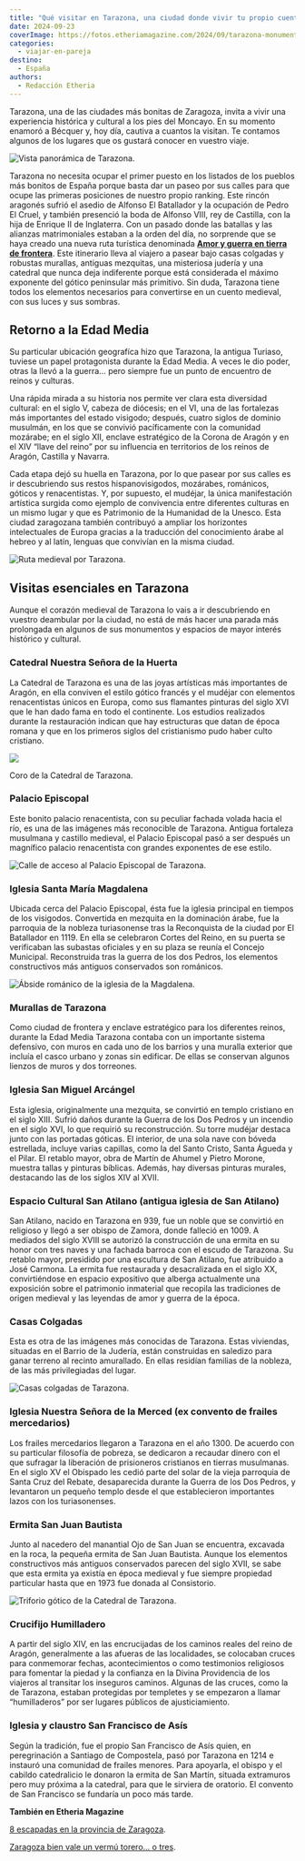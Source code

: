```yaml
---
title: "Qué visitar en Tarazona, una ciudad donde vivir tu propio cuento medieval"
date: 2024-09-23
coverImage: https://fotos.etheriamagazine.com/2024/09/tarazona-monumental.jpg
categories: 
  - viajar-en-pareja
destino: 
  - España
authors: 
  - Redacción Etheria
---
```


Tarazona, una de las ciudades más bonitas de Zaragoza, invita a vivir una experiencia 
histórica y cultural a los pies del Moncayo. En su momento enamoró a Bécquer y, hoy día, 
cautiva a cuantos la visitan. Te contamos algunos de los lugares que os gustará conocer 
en vuestro viaje. 

![Vista panorámica de Tarazona.](https://fotos.etheriamagazine.com/2024/09/tarazona-monumental.jpg "Vista panorámica de Tarazona.")

Tarazona no necesita ocupar el primer puesto en los listados de los pueblos más bonitos 
de España porque basta dar un paseo por sus calles para que ocupe las primeras 
posiciones de nuestro propio ranking. Este rincón aragonés sufrió el asedio de Alfonso 
El Batallador y la ocupación de Pedro El Cruel, y también presenció la boda de Alfonso 
VIII, rey de Castilla, con la hija de Enrique II de Inglaterra. Con un pasado donde las 
batallas y las alianzas matrimoniales estaban a la orden del día, no sorprende que se 
haya creado una nueva ruta turística denominada **[Amor y guerra en tierra de 
frontera](https://tarazonamonumental.es/rutas-turisticas/ruta-tarazona-protagonista-del-medievo/)**. 
Este itinerario lleva al viajero a pasear bajo casas colgadas y robustas murallas, 
antiguas mezquitas, una misteriosa judería y una catedral que nunca deja indiferente 
porque está considerada el máximo exponente del gótico peninsular más primitivo. Sin 
duda, Tarazona tiene todos los elementos necesarios para convertirse en un cuento 
medieval, con sus luces y sus sombras. 

## Retorno a la Edad Media

Su particular ubicación geografíca hizo que Tarazona, la antigua Turiaso, tuviese un 
papel protagonista durante la Edad Media. A veces le dio poder, otras la llevó a la 
guerra… pero siempre fue un punto de encuentro de reinos y culturas. 

Una rápida mirada a su historia nos permite ver clara esta diversidad cultural: en el 
siglo V, cabeza de diócesis; en el VI, una de las fortalezas más importantes del estado 
visigodo; después, cuatro siglos de dominio musulmán, en los que se convivió 
pacíficamente con la comunidad mozárabe; en el siglo XII, enclave estratégico de la 
Corona de Aragón y en el XIV “llave del reino” por su influencia en territorios de los 
reinos de Aragón, Castilla y Navarra. 

Cada etapa dejó su huella en Tarazona, por lo que pasear por sus calles es ir 
descubriendo sus restos hispanovisigodos, mozárabes, románicos, góticos y renacentistas. 
Y, por supuesto, el mudéjar, la única manifestación artística surgida como ejemplo de 
convivencia entre diferentes culturas en un mismo lugar y que es Patrimonio de la 
Humanidad de la Unesco. Esta ciudad zaragozana también contribuyó a ampliar los 
horizontes intelectuales de Europa gracias a la traducción del conocimiento árabe al 
hebreo y al latín, lenguas que convivían en la misma ciudad. 

![Ruta medieval por Tarazona.](https://fotos.etheriamagazine.com/2024/09/tarazona-ruta-medieval.jpg "Ruta medieval por Tarazona.")

## Visitas esenciales en Tarazona

Aunque el corazón medieval de Tarazona lo vais a ir descubriendo en vuestro deambular 
por la ciudad, no está de más hacer una parada más prolongada en algunos de sus 
monumentos y espacios de mayor interés histórico y cultural. 

### Catedral Nuestra Señora de la Huerta

La Catedral de Tarazona es una de las joyas artísticas más importantes de Aragón, en 
ella conviven el estilo gótico francés y el mudéjar con elementos renacentistas únicos 
en Europa, como sus flamantes pinturas del siglo XVI que le han dado fama en todo el 
continente. Los estudios realizados durante la restauración indican que hay estructuras 
que datan de época romana y que en los primeros siglos del cristianismo pudo haber culto 
cristiano. 

![](https://fotos.etheriamagazine.com/2024/09/catedral-tarazona.jpg)

Coro de la Catedral de Tarazona. 

### Palacio Episcopal

Este bonito palacio renacentista, con su peculiar fachada volada hacia el río, es una de 
las imágenes más reconocible de Tarazona. Antigua fortaleza musulmana y castillo 
medieval, el Palacio Episcopal pasó a ser después un magnífico palacio renacentista con 
grandes exponentes de ese estilo. 

![Calle de acceso al Palacio Episcopal de Tarazona.](https://fotos.etheriamagazine.com/2024/09/tarazona-palacio-episcopal.jpg "Calle de acceso a la plaza del Palacio Episcopal de Tarazona.")

### Iglesia Santa María Magdalena

Ubicada cerca del Palacio Episcopal, ésta fue la iglesia principal en tiempos de los 
visigodos. Convertida en mezquita en la dominación árabe, fue la parroquia de la nobleza 
turiasonense tras la Reconquista de la ciudad por El Batallador en 1119. En ella se 
celebraron Cortes del Reino, en su puerta se verificaban las subastas oficiales y en su 
plaza se reunía el Concejo Municipal. Reconstruida tras la guerra de los dos Pedros, los 
elementos constructivos más antiguos conservados son románicos. 

![Ábside románico de la iglesia de la Magdalena.](https://fotos.etheriamagazine.com/2024/09/iglesia-magdalena-tarazona.jpg "Ábside románico de la iglesia de la Magdalena.")

### Murallas de Tarazona

Como ciudad de frontera y enclave estratégico para los diferentes reinos, durante la 
Edad Media Tarazona contaba con un importante sistema defensivo, con muros en cada uno 
de los barrios y una muralla exterior que incluía el casco urbano y zonas sin edificar. 
De ellas se conservan algunos lienzos de muros y dos torreones. 

### Iglesia San Miguel Arcángel

Esta iglesia, originalmente una mezquita, se convirtió en templo cristiano en el siglo 
XIII. Sufrió daños durante la Guerra de los Dos Pedros y un incendio en el siglo XVI, lo 
que requirió su reconstrucción. Su torre mudéjar destaca junto con las portadas góticas. 
El interior, de una sola nave con bóveda estrellada, incluye varias capillas, como la 
del Santo Cristo, Santa Águeda y el Pilar. El retablo mayor, obra de Martín de Ahumel y 
Pietro Morone, muestra tallas y pinturas bíblicas. Además, hay diversas pinturas 
murales, destacando las de los siglos XIV al XVII. 

### Espacio Cultural San Atilano (antigua iglesia de San Atilano)

San Atilano, nacido en Tarazona en 939, fue un noble que se convirtió en religioso y 
llegó a ser obispo de Zamora, donde falleció en 1009. A mediados del siglo XVIII se 
autorizó la construcción de una ermita en su honor con tres naves y una fachada barroca 
con el escudo de Tarazona. Su retablo mayor, presidido por una escultura de San Atilano, 
fue atribuido a José Carmona. La ermita fue restaurada y desacralizada en el siglo XX, 
convirtiéndose en espacio expositivo que alberga actualmente una exposición sobre el 
patrimonio inmaterial que recopila las tradiciones de origen medieval y las leyendas de 
amor y guerra de la época. 

### Casas Colgadas

Esta es otra de las imágenes más conocidas de Tarazona. Estas viviendas, situadas en el 
Barrio de la Judería, están construidas en saledizo para ganar terreno al recinto 
amurallado. En ellas residían familias de la nobleza, de las más privilegiadas del 
lugar. 

![Casas colgadas de Tarazona.](https://fotos.etheriamagazine.com/2024/09/casas-colgadas-tarazona.jpg "Casas colgadas de Tarazona.")

### Iglesia Nuestra Señora de la Merced (ex convento de frailes mercedarios)

Los frailes mercedarios llegaron a Tarazona en el año 1300. De acuerdo con su particular 
filosofía de pobreza, se dedicaron a recaudar dinero con el que sufragar la liberación 
de prisioneros cristianos en tierras musulmanas. En el siglo XV el Obispado les cedió 
parte del solar de la vieja parroquia de Santa Cruz del Rebate, desaparecida durante la 
Guerra de los Dos Pedros, y levantaron un pequeño templo desde el que establecieron 
importantes lazos con los turiasonenses. 

### Ermita San Juan Bautista

Junto al nacedero del manantial Ojo de San Juan se encuentra, excavada en la roca, la 
pequeña ermita de San Juan Bautista. Aunque los elementos constructivos más antiguos 
conservados parecen del siglo XVII, se sabe que esta ermita ya existía en época medieval 
y fue siempre propiedad particular hasta que en 1973 fue donada al Consistorio. 

![Triforio gótico de la Catedral de Tarazona.](https://fotos.etheriamagazine.com/2024/09/tarazona-triforio-gotico-catedral.jpg "Triforio gótico de la Catedral de Tarazona.")

### Crucifijo Humilladero

A partir del siglo XIV, en las encrucijadas de los caminos reales del reino de Aragón, 
generalmente a las afueras de las localidades, se colocaban cruces para conmemorar 
fechas, acontecimientos o como testimonios religiosos para fomentar la piedad y la 
confianza en la Divina Providencia de los viajeros al transitar los inseguros caminos. 
Algunas de las cruces, como la de Tarazona, estaban protegidas por templetes y se 
empezaron a llamar “humilladeros” por ser lugares públicos de ajusticiamiento. 

### Iglesia y claustro San Francisco de Asís

Según la tradición, fue el propio San Francisco de Asís quien, en peregrinación a 
Santiago de Compostela, pasó por Tarazona en 1214 e instauró una comunidad de frailes 
menores. Para apoyarla, el obispo y el cabildo catedralicio le donaron la ermita de San 
Martín, situada extramuros pero muy próxima a la catedral, para que le sirviera de 
oratorio. El convento de San Francisco se fundaría un poco más tarde. 

**También en Etheria Magazine** 

[8 escapadas en la provincia de 
Zaragoza](https://etheriamagazine.com/2020/06/08/viajes-por-espana-8-escapadas-en-la-provincia-de-zaragoza/). 

[Zaragoza bien vale un vermú torero… o 
tres](https://etheriamagazine.com/2019/02/12/mejores-bares-viaje-zaragoza/).
